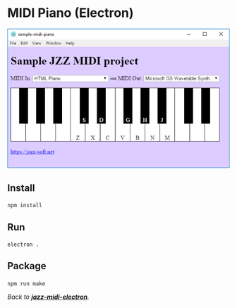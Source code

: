 # MIDI Piano (Electron)

[![screenshot](screenshot.png)](https://github.com/jazz-soft/jazz-midi-electron/tree/master/sample-midi-piano)

## Install
`npm install`

## Run
`electron .`

## Package
`npm run make`

*Back to [**jazz-midi-electron**](https://github.com/jazz-soft/jazz-midi-electron).*
